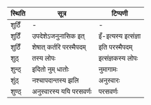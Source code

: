 | स्थिति | सूत्र | टिप्पणी |
| ----- | ------- | ------ |
| शुठिँ | - | - |
| शुठिँ | उपदेशेऽजनुनासिक इत् | इँ-इत्यस्य इत्संज्ञा |
| शुठिँ | शेषात् कर्तरि परस्मैपदम् | इति परस्मैपदम् |
| शुठ् | तस्य लोपः | इत्संज्ञकस्य लोपः |
| शुन्ठ् | इदितो नुम् धातोः | नुमागामः |
| शुंठ् | नश्चापदान्तस्य झलि | अनुस्वारः |
| शुण्ठ् | अनुस्वारस्य ययि परसवर्णः | परसवर्णः |
